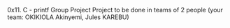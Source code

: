 0x11. C - printf
Group Project
Project to be done in teams of 2 people (your team: OKIKIOLA Akinyemi, Jules KAREBU)
